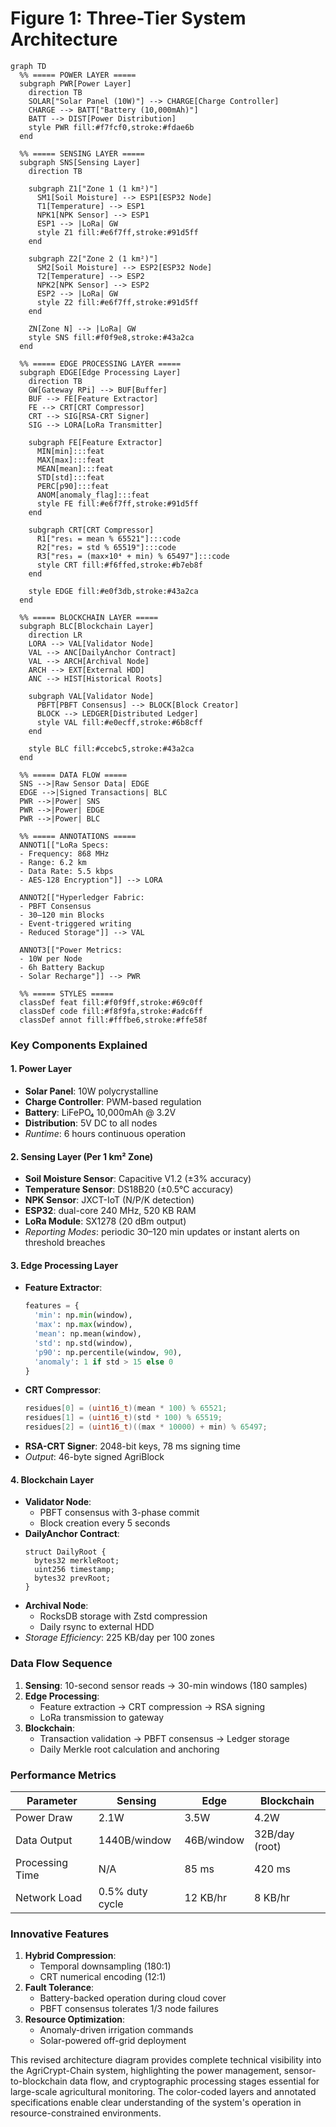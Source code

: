 # Figure 1: Three-Tier System Architecture

```mermaid
graph TD
  %% ===== POWER LAYER =====
  subgraph PWR[Power Layer]
    direction TB
    SOLAR["Solar Panel (10W)"] --> CHARGE[Charge Controller]
    CHARGE --> BATT["Battery (10,000mAh)"]
    BATT --> DIST[Power Distribution]
    style PWR fill:#f7fcf0,stroke:#fdae6b
  end

  %% ===== SENSING LAYER =====
  subgraph SNS[Sensing Layer]
    direction TB

    subgraph Z1["Zone 1 (1 km²)"]
      SM1[Soil Moisture] --> ESP1[ESP32 Node]
      T1[Temperature] --> ESP1
      NPK1[NPK Sensor] --> ESP1
      ESP1 --> |LoRa| GW
      style Z1 fill:#e6f7ff,stroke:#91d5ff
    end

    subgraph Z2["Zone 2 (1 km²)"]
      SM2[Soil Moisture] --> ESP2[ESP32 Node]
      T2[Temperature] --> ESP2
      NPK2[NPK Sensor] --> ESP2
      ESP2 --> |LoRa| GW
      style Z2 fill:#e6f7ff,stroke:#91d5ff
    end

    ZN[Zone N] --> |LoRa| GW
    style SNS fill:#f0f9e8,stroke:#43a2ca
  end

  %% ===== EDGE PROCESSING LAYER =====
  subgraph EDGE[Edge Processing Layer]
    direction TB
    GW[Gateway RPi] --> BUF[Buffer]
    BUF --> FE[Feature Extractor]
    FE --> CRT[CRT Compressor]
    CRT --> SIG[RSA-CRT Signer]
    SIG --> LORA[LoRa Transmitter]

    subgraph FE[Feature Extractor]
      MIN[min]:::feat
      MAX[max]:::feat
      MEAN[mean]:::feat
      STD[std]:::feat
      PERC[p90]:::feat
      ANOM[anomaly_flag]:::feat
      style FE fill:#e6f7ff,stroke:#91d5ff
    end

    subgraph CRT[CRT Compressor]
      R1["res₁ = mean % 65521"]:::code
      R2["res₂ = std % 65519"]:::code
      R3["res₃ = (max×10⁴ + min) % 65497"]:::code
      style CRT fill:#f6ffed,stroke:#b7eb8f
    end

    style EDGE fill:#e0f3db,stroke:#43a2ca
  end

  %% ===== BLOCKCHAIN LAYER =====
  subgraph BLC[Blockchain Layer]
    direction LR
    LORA --> VAL[Validator Node]
    VAL --> ANC[DailyAnchor Contract]
    VAL --> ARCH[Archival Node]
    ARCH --> EXT[External HDD]
    ANC --> HIST[Historical Roots]

    subgraph VAL[Validator Node]
      PBFT[PBFT Consensus] --> BLOCK[Block Creator]
      BLOCK --> LEDGER[Distributed Ledger]
      style VAL fill:#e0ecff,stroke:#6b8cff
    end

    style BLC fill:#ccebc5,stroke:#43a2ca
  end

  %% ===== DATA FLOW =====
  SNS -->|Raw Sensor Data| EDGE
  EDGE -->|Signed Transactions| BLC
  PWR -->|Power| SNS
  PWR -->|Power| EDGE
  PWR -->|Power| BLC

  %% ===== ANNOTATIONS =====
  ANNOT1[["LoRa Specs:
  - Frequency: 868 MHz
  - Range: 6.2 km
  - Data Rate: 5.5 kbps
  - AES-128 Encryption"]] --> LORA

  ANNOT2[["Hyperledger Fabric:
  - PBFT Consensus
  - 30–120 min Blocks
  - Event-triggered writing
  - Reduced Storage"]] --> VAL

  ANNOT3[["Power Metrics:
  - 10W per Node
  - 6h Battery Backup
  - Solar Recharge"]] --> PWR

  %% ===== STYLES =====
  classDef feat fill:#f0f9ff,stroke:#69c0ff
  classDef code fill:#f8f9fa,stroke:#adc6ff
  classDef annot fill:#fffbe6,stroke:#ffe58f
```

### Key Components Explained

#### 1. Power Layer
- **Solar Panel**: 10W polycrystalline
- **Charge Controller**: PWM-based regulation
- **Battery**: LiFePO₄ 10,000mAh @ 3.2V
- **Distribution**: 5V DC to all nodes
- *Runtime*: 6 hours continuous operation

#### 2. Sensing Layer (Per 1 km² Zone)
- **Soil Moisture Sensor**: Capacitive V1.2 (±3% accuracy)
- **Temperature Sensor**: DS18B20 (±0.5°C accuracy)
- **NPK Sensor**: JXCT-IoT (N/P/K detection)
- **ESP32**: dual-core 240 MHz, 520 KB RAM
- **LoRa Module**: SX1278 (20 dBm output)
- *Reporting Modes*: periodic 30–120 min updates or instant alerts on threshold breaches

#### 3. Edge Processing Layer
- **Feature Extractor**:
  ```python
  features = {
    'min': np.min(window),
    'max': np.max(window),
    'mean': np.mean(window),
    'std': np.std(window),
    'p90': np.percentile(window, 90),
    'anomaly': 1 if std > 15 else 0
  }
  ```
- **CRT Compressor**:
  ```c
  residues[0] = (uint16_t)(mean * 100) % 65521;
  residues[1] = (uint16_t)(std * 100) % 65519;
  residues[2] = (uint16_t)((max * 10000) + min) % 65497;
  ```
- **RSA-CRT Signer**: 2048-bit keys, 78 ms signing time
- *Output*: 46-byte signed AgriBlock

#### 4. Blockchain Layer
- **Validator Node**:
  - PBFT consensus with 3-phase commit
  - Block creation every 5 seconds
- **DailyAnchor Contract**:
  ```solidity
  struct DailyRoot {
    bytes32 merkleRoot;
    uint256 timestamp;
    bytes32 prevRoot;
  }
  ```
- **Archival Node**:
  - RocksDB storage with Zstd compression
  - Daily rsync to external HDD
- *Storage Efficiency*: 225 KB/day per 100 zones

### Data Flow Sequence
1. **Sensing**: 10-second sensor reads → 30-min windows (180 samples)
2. **Edge Processing**:
   - Feature extraction → CRT compression → RSA signing
   - LoRa transmission to gateway
3. **Blockchain**:
   - Transaction validation → PBFT consensus → Ledger storage
   - Daily Merkle root calculation and anchoring

### Performance Metrics
| **Parameter** | **Sensing** | **Edge** | **Blockchain** |
|---------------|-------------|----------|----------------|
| Power Draw | 2.1W | 3.5W | 4.2W |
| Data Output | 1440B/window | 46B/window | 32B/day (root) |
| Processing Time | N/A | 85 ms | 420 ms |
| Network Load | 0.5% duty cycle | 12 KB/hr | 8 KB/hr |

### Innovative Features
1. **Hybrid Compression**:
   - Temporal downsampling (180:1)
   - CRT numerical encoding (12:1)
2. **Fault Tolerance**:
   - Battery-backed operation during cloud cover
   - PBFT consensus tolerates 1/3 node failures
3. **Resource Optimization**:
   - Anomaly-driven irrigation commands
   - Solar-powered off-grid deployment

This revised architecture diagram provides complete technical visibility into the AgriCrypt-Chain system, highlighting the power management, sensor-to-blockchain data flow, and cryptographic processing stages essential for large-scale agricultural monitoring. The color-coded layers and annotated specifications enable clear understanding of the system's operation in resource-constrained environments.
